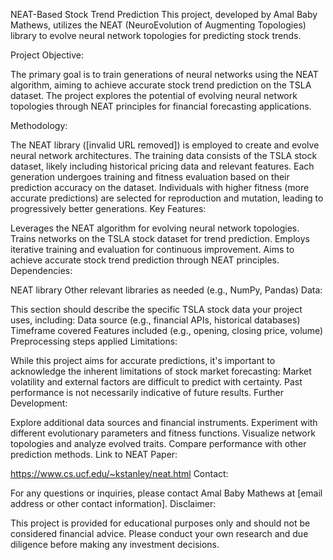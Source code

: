 
NEAT-Based Stock Trend Prediction
This project, developed by Amal Baby Mathews, utilizes the NEAT (NeuroEvolution of Augmenting Topologies) library to evolve neural network topologies for predicting stock trends.

Project Objective:

The primary goal is to train generations of neural networks using the NEAT algorithm, aiming to achieve accurate stock trend prediction on the TSLA dataset. The project explores the potential of evolving neural network topologies through NEAT principles for financial forecasting applications.

Methodology:

The NEAT library ([invalid URL removed]) is employed to create and evolve neural network architectures.
The training data consists of the TSLA stock dataset, likely including historical pricing data and relevant features.
Each generation undergoes training and fitness evaluation based on their prediction accuracy on the dataset.
Individuals with higher fitness (more accurate predictions) are selected for reproduction and mutation, leading to progressively better generations.
Key Features:

Leverages the NEAT algorithm for evolving neural network topologies.
Trains networks on the TSLA stock dataset for trend prediction.
Employs iterative training and evaluation for continuous improvement.
Aims to achieve accurate stock trend prediction through NEAT principles.
Dependencies:

NEAT library 
Other relevant libraries as needed (e.g., NumPy, Pandas)
Data:

This section should describe the specific TSLA stock data your project uses, including:
Data source (e.g., financial APIs, historical databases)
Timeframe covered
Features included (e.g., opening, closing price, volume)
Preprocessing steps applied
Limitations:

While this project aims for accurate predictions, it's important to acknowledge the inherent limitations of stock market forecasting:
Market volatility and external factors are difficult to predict with certainty.
Past performance is not necessarily indicative of future results.
Further Development:

Explore additional data sources and financial instruments.
Experiment with different evolutionary parameters and fitness functions.
Visualize network topologies and analyze evolved traits.
Compare performance with other prediction methods.
Link to NEAT Paper:

https://www.cs.ucf.edu/~kstanley/neat.html
Contact:

For any questions or inquiries, please contact Amal Baby Mathews at [email address or other contact information].
Disclaimer:

This project is provided for educational purposes only and should not be considered financial advice.
Please conduct your own research and due diligence before making any investment decisions.
